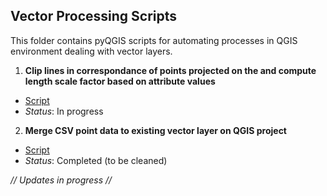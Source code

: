 ## **Vector Processing Scripts**
This folder contains pyQGIS scripts for automating processes in QGIS environment dealing with vector layers.

1. **Clip lines in correspondance of points projected on the and compute length scale factor based on attribute values**
 - [Script](https://github.com/Tars4815/pyQGIS_scripts/blob/main/vector/point_along_line_with_scale_factor.py)
 - *Status*: In progress

 2. **Merge CSV point data to existing vector layer on QGIS project**
 - [Script](https://github.com/Tars4815/pyQGIS_scripts/blob/main/vector/csv_to_existing_layer.py)
 - *Status*: Completed (to be cleaned)

*// Updates in progress //*